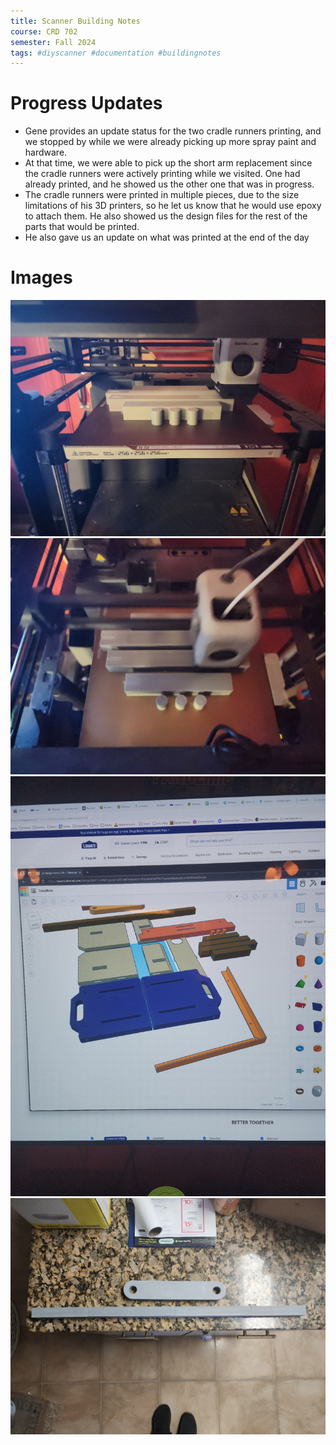 ```yaml
---
title: Scanner Building Notes
course: CRD 702
semester: Fall 2024
tags: #diyscanner #documentation #buildingnotes
---
```

# Progress Updates
- Gene provides an update status for the two cradle runners printing, and we stopped by while we were already picking up more spray paint and hardware. 
- At that time, we were able to pick up the short arm replacement since the cradle runners were actively printing while we visited. One had already printed, and he showed us the other one that was in progress. 
- The cradle runners were printed in multiple pieces, due to the size limitations of his 3D printers, so he let us know that he would use epoxy to attach them. He also showed us the design files for the rest of the parts that would be printed.
- He also gave us an update on what was printed at the end of the day

# Images
![alt text](images/CradleRunnerPrintingWIP.jpg)
![alt text](images/CradleRunnerPrintingWIP2.jpg)
![alt text](images/Gene3DPrintingDesign.jpg)
![alt text](images/ArmReprint&CradleRunner.jpg)